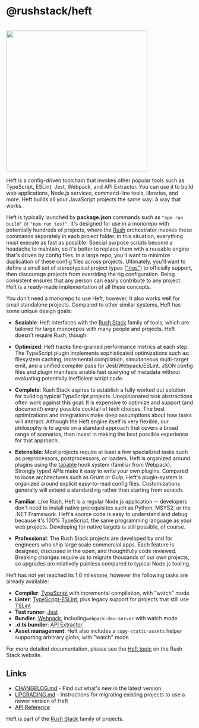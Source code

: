 # @rushstack/heft

<div>
  <br />
  <a href="https://rushstack.io/pages/heft/overview/">
    <img width="380" src="https://rushstack.io/images/heft-logo-horse.svg">
  </a>
  <p />
</div>

<!-- ----------------------------------------------------------------------- -->
<!-- Text below this line should stay in sync with the Heft web site content -->
<!-- ----------------------------------------------------------------------- -->

Heft is a config-driven toolchain that invokes other popular tools such as TypeScript, ESLint, Jest, Webpack,
and API Extractor. You can use it to build web applications, Node.js services, command-line tools, libraries,
and more. Heft builds all your JavaScript projects the same way: A way that works.

Heft is typically launched by **package.json** commands such as `"npm run build"` or `"npm run test"`. It's designed
for use in a monorepo with potentially hundreds of projects, where the [Rush](https://rushjs.io/) orchestrator invokes
these commands separately in each project folder. In this situation, everything must execute as fast as possible.
Special purpose scripts become a headache to maintain, so it's better to replace them with a reusable engine that's
driven by config files. In a large repo, you'll want to minimize duplication of these config files across projects.
Ultimately, you'll want to define a small set of stereotypical project types
(["rigs"](https://rushstack.io/pages/heft/rig_packages/)) to officially support, then discourage projects from
overriding the rig configuration. Being consistent ensures that any person can easily contribute to any project.
Heft is a ready-made implementation of all these concepts.

You don't need a monorepo to use Heft, however. It also works well for small standalone projects. Compared to other
similar systems, Heft has some unique design goals:

- **Scalable**: Heft interfaces with the [Rush Stack](https://rushstack.io/) family of tools, which are tailored
  for large monorepos with many people and projects. Heft doesn't require Rush, though.

- **Optimized**: Heft tracks fine-grained performance metrics at each step. The TypeScript plugin implements
  sophisticated optimizations such as: filesystem caching, incremental compilation, simultaneous multi-target emit,
  and a unified compiler pass for Jest/Webpack/ESLint. JSON config files and plugin manifests enable fast
  querying of metadata without evaluating potentially inefficient script code.

- **Complete**: Rush Stack aspires to establish a fully worked out solution for building typical TypeScript
  projects. Unopinionated task abstractions often work against this goal: It is expensive to optimize and support
  (and document!) every possible cocktail of tech choices. The best optimizations and integrations
  make deep assumptions about how tasks will interact. Although the Heft engine itself is very flexible,
  our philosophy is to agree on a standard approach that covers a broad range of scenarios, then invest in
  making the best possible experience for that approach.

- **Extensible**: Most projects require at least a few specialized tasks such as preprocessors, postprocessors,
  or loaders. Heft is organized around plugins using the [tapable](https://www.npmjs.com/package/tapable)
  hook system (familiar from Webpack). Strongly typed APIs make it easy to write your own plugins. Compared to
  loose architectures such as Grunt or Gulp, Heft's plugin-system is organized around explicit easy-to-read
  config files. Customizations generally will extend a standard rig rather than starting from scratch.

- **Familiar**: Like Rush, Heft is a regular Node.js application -- developers don't need to install native
  prerequisites such as Python, MSYS2, or the .NET Framework. Heft's source code is easy to understand and debug
  because it's 100% TypeScript, the same programming language as your web projects. Developing for native targets
  is still possible, of course.

- **Professional**: The Rush Stack projects are developed by and for engineers who ship large scale commercial
  apps. Each feature is designed, discussed in the open, and thoughtfully code reviewed. Breaking changes
  require us to migrate thousands of our own projects, so upgrades are relatively painless compared to typical
  Node.js tooling.

<!-- ----------------------------------------------------------------------- -->
<!-- Text above this line should stay in sync with the Heft web site content -->
<!-- ----------------------------------------------------------------------- -->

Heft has not yet reached its 1.0 milestone, however the following tasks are already available:

- **Compiler**: [TypeScript](https://www.typescriptlang.org/) with incremental compilation, with "watch" mode
- **Linter**: [TypeScript-ESLint](https://github.com/typescript-eslint/typescript-eslint), plus legacy support
  for projects that still use [TSLint](https://palantir.github.io/tslint/)
- **Test runner**: [Jest](https://www.npmjs.com/package/jest)
- **Bundler**: [Webpack](https://webpack.js.org/), including`webpack-dev-server` with watch mode
- **.d.ts bundler**: [API Extractor](https://api-extractor.com/)
- **Asset management**: Heft also includes a `copy-static-assets` helper supporting arbitrary globs, with "watch" mode

For more detailed documentation, please see the [Heft topic](https://rushstack.io/pages/heft/overview/) on
the Rush Stack website.

## Links

- [CHANGELOG.md](
  https://github.com/microsoft/rushstack/blob/main/apps/heft/CHANGELOG.md) - Find
  out what's new in the latest version
- [UPGRADING.md](
  https://github.com/microsoft/rushstack/blob/main/apps/heft/UPGRADING.md) - Instructions
  for migrating existing projects to use a newer version of Heft
- [API Reference](https://rushstack.io/pages/api/heft/)

Heft is part of the [Rush Stack](https://rushstack.io/) family of projects.
